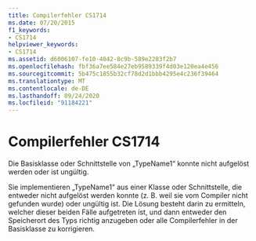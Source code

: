 ```yaml
---
title: Compilerfehler CS1714
ms.date: 07/20/2015
f1_keywords:
- CS1714
helpviewer_keywords:
- CS1714
ms.assetid: d6006107-fe10-4042-8c9b-589e2283f2b7
ms.openlocfilehash: fbf36a7ee584e27eb9589339f4d03e120ea4e456
ms.sourcegitcommit: 5b475c1855b32cf78d2d1bbb4295e4c236f39464
ms.translationtype: MT
ms.contentlocale: de-DE
ms.lasthandoff: 09/24/2020
ms.locfileid: "91184221"
---
```

# <a name="compiler-error-cs1714"></a>Compilerfehler CS1714

Die Basisklasse oder Schnittstelle von „TypeName1“ konnte nicht aufgelöst werden oder ist ungültig.  
  
 Sie implementieren „TypeName1“ aus einer Klasse oder Schnittstelle, die entweder nicht aufgelöst werden konnte (z. B. weil sie vom Compiler nicht gefunden wurde) oder ungültig ist. Die Lösung besteht darin zu ermitteln, welcher dieser beiden Fälle aufgetreten ist, und dann entweder den Speicherort des Typs richtig anzugeben oder alle Compilerfehler in der Basisklasse zu korrigieren.
